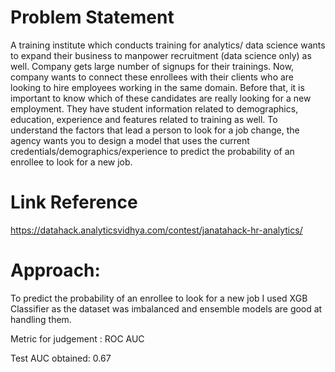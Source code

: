 # Problem Statement
A training institute which conducts training for analytics/ data science wants to expand their business to manpower recruitment (data science only) as well.
Company gets large number of signups for their trainings. Now, company wants to connect these enrollees with their clients who are looking to hire employees working in the same domain. Before that, it is important to know which of these candidates are really looking for a new employment. They have student information related to demographics, education, experience and features related to training as well.
To understand the factors that lead a person to look for a job change, the agency wants you to design a model that uses the current credentials/demographics/experience to predict the probability of an enrollee to look for a new job.

# Link Reference
https://datahack.analyticsvidhya.com/contest/janatahack-hr-analytics/


# Approach: 
To predict the probability of an enrollee to look for a new job I used XGB Classifier as the dataset was imbalanced and ensemble models are good at handling them.

Metric for judgement : ROC AUC

Test AUC obtained: 0.67 

